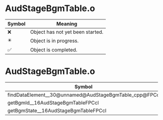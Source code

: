 # AudStageBgmTable.o
| Symbol | Meaning 
| ------------- | ------------- 
| :x: | Object has not yet been started. 
| :eight_pointed_black_star: | Object is in progress. 
| :white_check_mark: | Object is completed. 


# AudStageBgmTable.o
| Symbol | Decompiled? |
| ------------- | ------------- |
| findDataElement__30@unnamed@AudStageBgmTable_cpp@FPCc | :x: |
| getBgmId__16AudStageBgmTableFPCcl | :x: |
| getBgmState__16AudStageBgmTableFPCcl | :x: |
